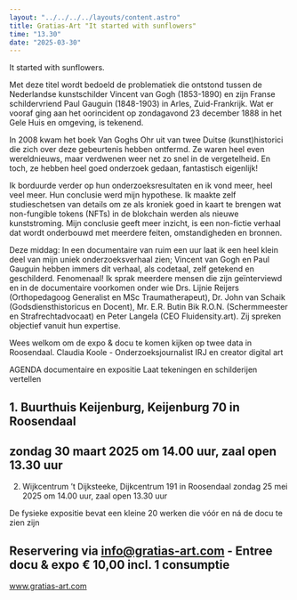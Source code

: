 ```yaml
---
layout: "../../../../layouts/content.astro"
title: Gratias-Art "It started with sunflowers"
time: "13.30"
date: "2025-03-30"
---
```


It started with sunflowers.

Met deze titel wordt bedoeld de problematiek die ontstond tussen
de Nederlandse kunstschilder Vincent van Gogh (1853-1890) en zijn Franse
schildervriend Paul Gauguin (1848-1903) in Arles, Zuid-Frankrijk. 
Wat er vooraf ging aan het oorincident op zondagavond 23 december 1888 in het Gele Huis
en omgeving, is tekenend. 

In 2008 kwam het boek Van Goghs Ohr uit van twee
Duitse (kunst)historici die zich over deze gebeurtenis hebben ontfermd.
Ze waren heel even wereldnieuws, maar verdwenen weer net zo snel in de
vergetelheid. En toch, ze hebben heel goed onderzoek gedaan, fantastisch
eigenlijk! 

Ik borduurde verder op hun onderzoeksresultaten en ik vond meer,
heel veel meer. Hun conclusie werd mijn hypothese. Ik maakte zelf
studieschetsen van details om ze als kroniek goed in kaart te brengen wat
non-fungible tokens (NFTs) in de blokchain werden als nieuwe kunststroming.
Mijn conclusie geeft meer inzicht, is een non-fictie verhaal dat wordt
onderbouwd met meerdere feiten, omstandigheden en bronnen. 

Deze middag:
In een documentaire van ruim een uur laat ik een heel klein deel van mijn uniek
onderzoeksverhaal zien; Vincent van Gogh en Paul Gauguin hebben immers dit
verhaal, als codetaal, zelf getekend en geschilderd. Fenomenaal!
Ik sprak meerdere mensen die zijn geïnterviewd en in de documentaire
voorkomen onder wie Drs. Lijnie Reijers (Orthopedagoog Generalist en
MSc Traumatherapeut), Dr. John van Schaik (Godsdiensthistoricus en Docent),
Mr. E.R. Butin Bik R.O.N. (Schermmeester en Strafrechtadvocaat) en Peter
Langela (CEO Fluidensity.art). Zij spreken objectief vanuit hun expertise.

Wees welkom om de expo & docu te komen kijken op twee data in Roosendaal.
Claudia Koole - Onderzoeksjournalist IRJ en creator digital art

AGENDA
documentaire en expositie Laat tekeningen en schilderijen vertellen
## 1. Buurthuis Keijenburg, Keijenburg 70 in Roosendaal
## zondag 30 maart 2025 om 14.00 uur, zaal open 13.30 uur
2. Wijkcentrum ’t Dijksteeke, Dijkcentrum 191 in Roosendaal
zondag 25 mei 2025 om 14.00 uur, zaal open 13.30 uur

De fysieke expositie bevat een kleine 20 werken die vóór en ná de docu te zien zijn
## Reservering via info@gratias-art.com - Entree docu & expo € 10,00 incl. 1 consumptie

www.gratias-art.com 
